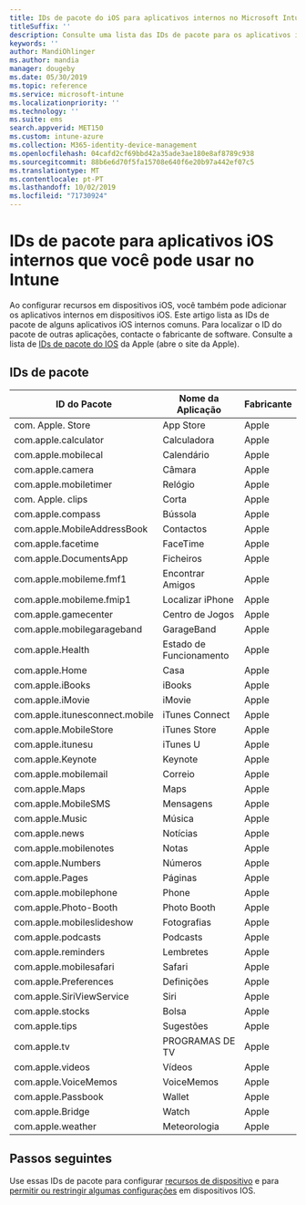 ```yaml
---
title: IDs de pacote do iOS para aplicativos internos no Microsoft Intune-Azure | Microsoft Docs
titleSuffix: ''
description: Consulte uma lista das IDs de pacote para os aplicativos iOS internos. Use essas IDs de pacote para permitir explicitamente aplicativos em perfis de configuração de dispositivo e políticas no Microsoft Intune.
keywords: ''
author: MandiOhlinger
ms.author: mandia
manager: dougeby
ms.date: 05/30/2019
ms.topic: reference
ms.service: microsoft-intune
ms.localizationpriority: ''
ms.technology: ''
ms.suite: ems
search.appverid: MET150
ms.custom: intune-azure
ms.collection: M365-identity-device-management
ms.openlocfilehash: 04cafd2cf69bbd42a35ade3ae180e8af8789c938
ms.sourcegitcommit: 88b6e6d70f5fa15708e640f6e20b97a442ef07c5
ms.translationtype: MT
ms.contentlocale: pt-PT
ms.lasthandoff: 10/02/2019
ms.locfileid: "71730924"
---
```

# <a name="bundle-ids-for-built-in-ios-apps-you-can-use-in-intune"></a>IDs de pacote para aplicativos iOS internos que você pode usar no Intune

Ao configurar recursos em dispositivos iOS, você também pode adicionar os aplicativos internos em dispositivos iOS. Este artigo lista as IDs de pacote de alguns aplicativos iOS internos comuns. Para localizar o ID do pacote de outras aplicações, contacte o fabricante de software. Consulte a lista de [IDs de pacote do IOS](https://support.apple.com/guide/mdm/ios-bundle-ids-mdm90f60c1ce/web) da Apple (abre o site da Apple).

## <a name="bundle-ids"></a>IDs de pacote

| ID do Pacote                   | Nome da Aplicação     | Fabricante |
|-----------------------------|--------------|-----------|
| com. Apple. Store             | App Store    | Apple     |
| com.apple.calculator        | Calculadora   | Apple     |
| com.apple.mobilecal         | Calendário     | Apple     |
| com.apple.camera            | Câmara       | Apple     |
| com.apple.mobiletimer       | Relógio        | Apple     |
| com. Apple. clips             | Corta        | Apple     |
| com.apple.compass           | Bússola      | Apple     |
| com.apple.MobileAddressBook | Contactos     | Apple     |
| com.apple.facetime          | FaceTime     | Apple     |
| com.apple.DocumentsApp      | Ficheiros        | Apple     |
| com.apple.mobileme.fmf1     | Encontrar Amigos | Apple     |
| com.apple.mobileme.fmip1    | Localizar iPhone  | Apple     |
| com.apple.gamecenter        | Centro de Jogos  | Apple     |
| com.apple.mobilegarageband  | GarageBand   | Apple     |
| com.apple.Health            | Estado de Funcionamento       | Apple     |
| com.apple.Home              | Casa         | Apple     |
| com.apple.iBooks            | iBooks       | Apple     |
| com.apple.iMovie            | iMovie       | Apple     |
| com.apple.itunesconnect.mobile | iTunes Connect | Apple |
| com.apple.MobileStore       | iTunes Store | Apple     |
| com.apple.itunesu           | iTunes U     | Apple     |
| com.apple.Keynote           | Keynote      | Apple     |
| com.apple.mobilemail        | Correio         | Apple     |
| com.apple.Maps              | Maps         | Apple     |
| com.apple.MobileSMS         | Mensagens     | Apple     |
| com.apple.Music             | Música        | Apple     |
| com.apple.news              | Notícias         | Apple     |
| com.apple.mobilenotes       | Notas        | Apple     |
| com.apple.Numbers           | Números      | Apple     |
| com.apple.Pages             | Páginas        | Apple     |
| com.apple.mobilephone       | Phone        | Apple     |
| com.apple.Photo-Booth       | Photo Booth  | Apple     |
| com.apple.mobileslideshow   | Fotografias       | Apple     |
| com.apple.podcasts          | Podcasts     | Apple     |
| com.apple.reminders         | Lembretes    | Apple     |
| com.apple.mobilesafari      | Safari       | Apple     |
| com.apple.Preferences       | Definições     | Apple     |
| com.apple.SiriViewService   | Siri         | Apple     |
| com.apple.stocks            | Bolsa       | Apple     |
| com.apple.tips              | Sugestões         | Apple     |
| com.apple.tv                | PROGRAMAS DE TV           | Apple     |
| com.apple.videos            | Vídeos       | Apple     |
| com.apple.VoiceMemos        | VoiceMemos   | Apple     |
| com.apple.Passbook          | Wallet       | Apple     |
| com.apple.Bridge            | Watch        | Apple     |
| com.apple.weather           | Meteorologia      | Apple     |      

## <a name="next-steps"></a>Passos seguintes

Use essas IDs de pacote para configurar [recursos de dispositivo](ios-device-features-settings.md) e para [permitir ou restringir algumas configurações](device-restrictions-ios.md) em dispositivos IOS.
